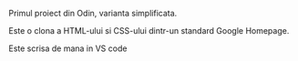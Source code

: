 Primul proiect din Odin, varianta simplificata.

Este o clona a HTML-ului si CSS-ului dintr-un standard Google Homepage.

Este scrisa de mana in VS code